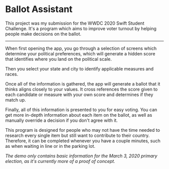 # Ballot Assistant
This project was my submission for the WWDC 2020 Swift Student Challenge. It's a program which aims to improve voter turnout by helping people make decisions on the ballot.

---

When first opening the app, you go through a selection of screens which determine your political preferences, which will generate a hidden score that identifies where you land on the political scale.

Then you select your state and city to identify applicable measures and races.

Once all of the information is gathered, the app will generate a ballot that it thinks aligns closely to your values. It cross references the score given to each candidate or measure with your own score and determines if they match up.

Finally, all of this information is presented to you for easy voting. You can get more in-depth information about each item on the ballot, as well as manually override a decision if you don't agree with it.

This program is designed for people who may not have the time needed to research every single item but still want to contribute to their country. Therefore, it can be completed whenever you have a couple minutes, such as when waiting in line or in the parking lot.

*The demo only contains basic information for the March 3, 2020 primary election, as it's currently more of a proof of concept.*